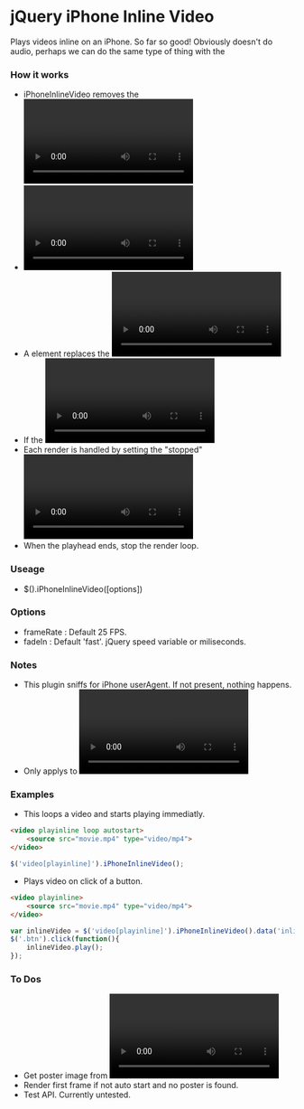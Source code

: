 # jQuery iPhone Inline Video
Plays videos inline on an iPhone. So far so good! Obviously doesn't do audio, perhaps we can do the same type of thing with the <audio> tag...

### How it works
- iPhoneInlineVideo removes the <video> element's autoplay attribute. If not, and an inline video element is added later, the fullscreen iPhone mode will happen.
- <video> element removed from DOM. This is good so you can't see the real player or it's controls.
- A <canvas> element replaces the <video> element in the DOM. 
- If the <video> element had autoplay attribute, then it begins the rendering loop. If not call inlineVideo.play(); Example below.
- Each render is handled by setting the "stopped" <video> player's currentTime, then drawing it's graphic data to our <canvas> image's context.
- When the playhead ends, stop the render loop.

### Useage
- $().iPhoneInlineVideo([options])

### Options
- frameRate : Default 25 FPS.
- fadeIn : Default 'fast'. jQuery speed variable or miliseconds.

### Notes
- This plugin sniffs for iPhone userAgent. If not present, nothing happens.
- Only applys to <video> elements with the playinline attribute.

### Examples
- This loops a video and starts playing immediatly.
```html
<video playinline loop autostart>
    <source src="movie.mp4" type="video/mp4">
</video>
```
```javascript
$('video[playinline]').iPhoneInlineVideo();
```

- Plays video on click of a button.
```html
<video playinline>
    <source src="movie.mp4" type="video/mp4">
</video>
```
```javascript
var inlineVideo = $('video[playinline]').iPhoneInlineVideo().data('inlineVideo');
$('.btn').click(function(){
    inlineVideo.play();
});
```

### To Dos
- Get poster image from <video> and render it to canvas on beggining of non-autoplayed videos, and show on non-looped videos if the option.showPosterAtEnd is true.
- Render first frame if not auto start and no poster is found.
- Test API. Currently untested.
